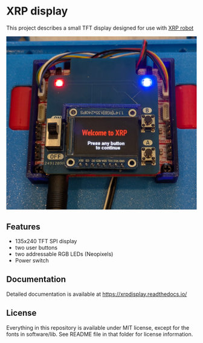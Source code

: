 # XRP display
This project describes a small TFT display designed for use  with [XRP robot](https://experientialrobotics.org/)

![Main view](https://github.com/shurik179/XRPdisplay/blob/main/docs/images/main.jpg)

## Features

* 135x240 TFT SPI display
* two user buttons
* two addressable RGB LEDs (Neopixels)
* Power switch

## Documentation 
Detailed documentation is available at https://xrpdisplay.readthedocs.io/

## License
Everything in this repository is available under MIT license, except for the fonts in software/lib. See README file in that folder for license information. 

